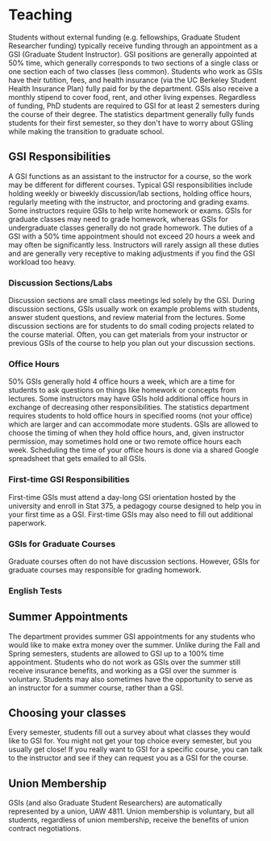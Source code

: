 # Teaching

Students without external funding (e.g. fellowships, Graduate Student Researcher funding) typically receive funding through an appointment as a GSI (Graduate Student Instructor). GSI positions are generally appointed at 50% time, which generally corresponds to two sections of a single class or one section each of two classes (less common). Students who work as GSIs have their tutition, fees, and health insurance (via the UC Berkeley Student Health Insurance Plan) fully paid for by the department. GSIs also receive a monthly stipend to cover food, rent, and other living expenses. Regardless of funding, PhD students are required to GSI for at least 2 semesters during the course of their degree. The statistics department generally fully funds students for their first semester, so they don't have to worry about GSIing while making the transition to graduate school.

## GSI Responsibilities

A GSI functions as an assistant to the instructor for a course, so the work may be different for different courses. Typical GSI responsibilities include holding weekly or biweekly discussion/lab sections, holding office hours, regularly meeting with the instructor, and proctoring and grading exams. Some instructors require GSIs to help write homework or exams. GSIs for graduate classes may need to grade homework, whereas GSIs for undergraduate classes generally do not grade homework. The duties of a GSI with a 50% time appointment should not exceed 20 hours a week and may often be significantly less. Instructors will rarely assign all these duties and are generally very receptive to making adjustments if you find the GSI workload too heavy.

### Discussion Sections/Labs

Discussion sections are small class meetings led solely by the GSI. During discussion sections, GSIs usually work on example problems with students, answer student questions, and review material from the lectures. Some discussion sections are for students to do small coding projects related to the course material. Often, you can get materials from your instructor or previous GSIs of the course to help you plan out your discussion sections.

### Office Hours

50% GSIs generally hold 4 office hours a week, which are a time for students to ask questions on things like homework or concepts from lectures. Some instructors may have GSIs hold additional office hours in exchange of decreasing other responsibilities. The statistics department requires students to hold office hours in specified rooms (not your office) which are larger and can accommodate more students. GSIs are allowed to choose the timing of when they hold office hours, and, given instructor permission, may sometimes hold one or two remote office hours each week. Scheduling the time of your office hours is done via a shared Google spreadsheet that gets emailed to all GSIs.

### First-time GSI Responsibilities

First-time GSIs must attend a day-long GSI orientation hosted by the university and enroll in Stat 375, a pedagogy course designed to help you in your first time as a GSI. First-time GSIs may also need to fill out additional paperwork.

### GSIs for Graduate Courses

Graduate courses often do not have discussion sections. However, GSIs for graduate courses may responsible for grading homework.

### English Tests

## Summer Appointments

The department provides summer GSI appointments for any students who would like to make extra money over the summer. Unlike during the Fall and Spring semesters, students are allowed to GSI up to a 100% time appointment. Students who do not work as GSIs over the summer still receive insurance benefits, and working as a GSI over the summer is voluntary. Students may also sometimes have the opportunity to serve as an instructor for a summer course, rather than a GSI.

## Choosing your classes

Every semester, students fill out a survey about what classes they would like to GSI for. You might not get your top choice every semester, but you usually get close! If you really want to GSI for a specific course, you can talk to the instructor and see if they can request you as a GSI for the course.

## Union Membership

GSIs (and also Graduate Student Researchers) are automatically represented by a union, UAW 4811. Union membership is voluntary, but all students, regardless of union membership, receive the benefits of union contract negotiations.

